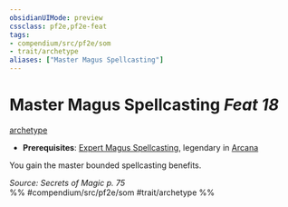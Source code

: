 ```yaml
---
obsidianUIMode: preview
cssclass: pf2e,pf2e-feat
tags:
- compendium/src/pf2e/som
- trait/archetype
aliases: ["Master Magus Spellcasting"]
---
```

# Master Magus Spellcasting  *Feat 18*  
[archetype](/rules/traits/archetype.md)  

- **Prerequisites**: [Expert Magus Spellcasting](/compendium/feats/expert-magus-spellcasting-som.md), legendary in [Arcana](/compendium/skills.md#Arcana)

You gain the master bounded spellcasting benefits.

*Source: Secrets of Magic p. 75*  
%% #compendium/src/pf2e/som #trait/archetype %%